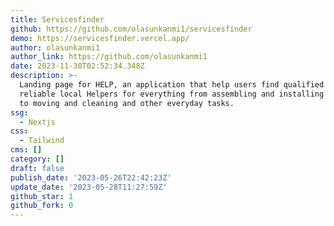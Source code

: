 ```yaml
---
title: Servicesfinder
github: https://github.com/olasunkanmi1/servicesfinder
demo: https://servicesfinder.vercel.app/
author: olasunkanmi1
author_link: https://github.com/olasunkanmi1
date: 2023-11-30T02:52:34.348Z
description: >-
  Landing page for HELP, an application that help users find qualified and
  reliable local Helpers for everything from assembling and installing furniture
  to moving and cleaning and other everyday tasks.
ssg:
  - Nextjs
css:
  - Tailwind
cms: []
category: []
draft: false
publish_date: '2023-05-26T22:42:23Z'
update_date: '2023-05-28T11:27:59Z'
github_star: 1
github_fork: 0
---
```


